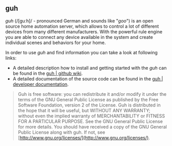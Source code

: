 guh
--------------------------------------------

*guh* (/[guːh]/ - pronounced German and sounds like "*goo*") is an open source home automation server, which allows to control a lot of different devices from many different manufacturers. With the powerful rule engine you are able to connect any device available in the system and create individual scenes and behaviors for your home. 

In order to use *guh* and find information you can take a look at following links:

* A detailed description how to install and getting started with the *guh* can be found in the [guh | github wiki](https://github.com/guh/guh/wiki). 
* A detailed documentation of the source code can be found in the [guh | developer documentation](http://dev.guh.guru/).

> Guh is free software: you can redistribute it and/or modify it under the terms of the GNU General Public License as published by the Free Software Foundation, version 2 of the License.
> Guh is distributed in the hope that it will be useful, but WITHOUT ANY WARRANTY; without even the implied warranty of MERCHANTABILITY or FITNESS FOR A PARTICULAR PURPOSE. See the GNU General Public License for more details. You should have received a copy of the GNU General Public License along with guh. If not, see [http://www.gnu.org/licenses/](http://www.gnu.org/licenses/).  